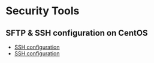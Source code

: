 # Security Tools

## SFTP & SSH configuration on CentOS

* [SSH configuration](https://linuxhint.com/enable_ssh_centos8/)
* [SSH configuration](https://linuxhint.com/configure_ftp_server_centos8/)

